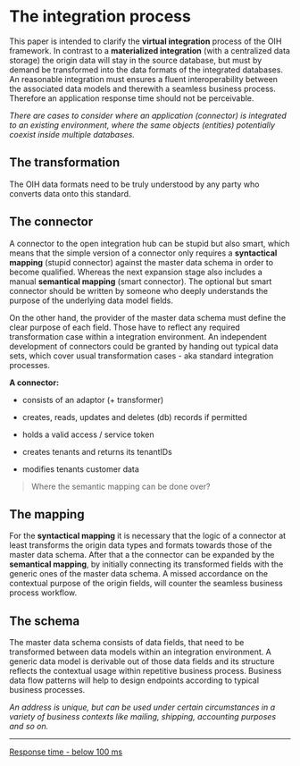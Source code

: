 # The integration process
This paper is intended to clarify the **virtual integration** process of the OIH framework. In contrast to a **materialized integration** (with a centralized data storage) the origin data will stay in the source database, but must by demand be transformed into the data formats of the integrated databases. An reasonable integration must ensures a fluent interoperability between the associated data models and therewith a seamless business process. Therefore an application response time should not be perceivable.

_There are cases to consider where an application (connector) is integrated to an existing environment, where the same objects (entities) potentially coexist inside multiple databases._

## The transformation
The OIH data formats need to be truly understood by any party who converts data onto this standard.

## The connector
A connector to the open integration hub can be stupid but also smart, which means that the simple version of a connector only requires a **syntactical mapping** (stupid connector) against the master data schema in order to become qualified. Whereas the next expansion stage also includes a manual **semantical mapping** (smart connector). The optional but smart connector should be written by someone who deeply understands the purpose of the underlying data model fields.

On the other hand, the provider of the master data schema must define the clear purpose of each field. Those have to reflect any required transformation case within a integration environment. An independent development of connectors could be granted by handing out typical data sets, which cover usual transformation cases - aka standard integration processes.

**A connector:**
* consists of an adaptor (+ transformer)
* creates, reads, updates and deletes (db) records if permitted


* holds a valid access / service token
* creates tenants and returns its tenantIDs
* modifies tenants customer data

> Where the semantic mapping can be done over?

## The mapping
For the **syntactical mapping** it is necessary that the logic of a connector at least transforms the origin data types and formats towards those of the master data schema. After that a the connector can be expanded by the **semantical mapping**, by initially connecting its transformed fields with the generic ones of the master data schema. A missed accordance on the contextual purpose of the origin fields, will counter the seamless business process workflow.

## The schema
The master data schema consists of data fields, that need to be transformed between data models within an integration environment. A generic data model is derivable out of those data fields and its structure reflects the contextual usage within repetitive business process. Business data flow patterns will help to design endpoints according to typical business processes.

_An address is unique, but can be used under certain circumstances in a variety of business contexts like mailing, shipping, accounting purposes and so on._

---

[Response time - below 100 ms](https://stackoverflow.com/questions/536300/what-is-the-shortest-perceivable-application-response-delay)

